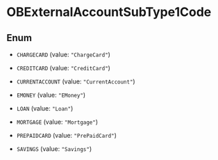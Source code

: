 
# OBExternalAccountSubType1Code

## Enum


* `CHARGECARD` (value: `"ChargeCard"`)

* `CREDITCARD` (value: `"CreditCard"`)

* `CURRENTACCOUNT` (value: `"CurrentAccount"`)

* `EMONEY` (value: `"EMoney"`)

* `LOAN` (value: `"Loan"`)

* `MORTGAGE` (value: `"Mortgage"`)

* `PREPAIDCARD` (value: `"PrePaidCard"`)

* `SAVINGS` (value: `"Savings"`)



